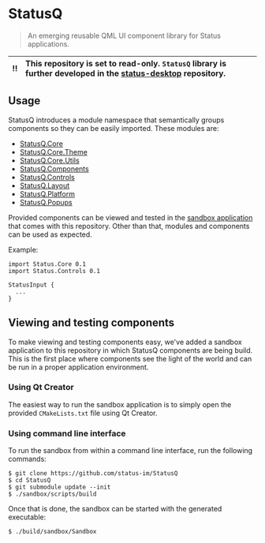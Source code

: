 # StatusQ

> An emerging reusable QML UI component library for Status applications.

:bangbang: | This repository is set to read-only. `StatusQ` library is further developed in the [status-desktop](https://github.com/status-im/status-desktop) repository.
:---: | :---

## Usage

StatusQ introduces a module namespace that semantically groups components so they can be easily imported.
These modules are:

- [StatusQ.Core](https://github.com/status-im/StatusQ/blob/master/src/StatusQ/Core/qmldir)
- [StatusQ.Core.Theme](https://github.com/status-im/StatusQ/blob/master/src/StatusQ/Core/Theme/qmldir)
- [StatusQ.Core.Utils](https://github.com/status-im/StatusQ/blob/master/src/StatusQ/Core/Utils/qmldir)
- [StatusQ.Components](https://github.com/status-im/StatusQ/blob/master/src/StatusQ/Controls/qmldir)
- [StatusQ.Controls](https://github.com/status-im/StatusQ/blob/master/src/StatusQ/Components/qmldir)
- [StatusQ.Layout](https://github.com/status-im/StatusQ/blob/master/src/StatusQ/Layout/qmldir)
- [StatusQ.Platform](https://github.com/status-im/StatusQ/blob/master/src/StatusQ/Platform/qmldir)
- [StatusQ.Popups](https://github.com/status-im/StatusQ/blob/master/src/StatusQ/Popups/qmldir)

Provided components can be viewed and tested in the [sandbox application](#viewing-and-testing-components) that comes with this repository.
Other than that, modules and components can be used as expected.

Example:

```
import Status.Core 0.1
import Status.Controls 0.1

StatusInput {
  ...
}
```

## Viewing and testing components

To make viewing and testing components easy, we've added a sandbox application to this repository in which StatusQ components are being build. This is the first place where components see the light of the world and can be run in a proper application environment.

### Using Qt Creator

The easiest way to run the sandbox application is to simply open the provided `CMakeLists.txt` file using Qt Creator.

### Using command line interface

To run the sandbox from within a command line interface, run the following commands:

```
$ git clone https://github.com/status-im/StatusQ
$ cd StatusQ
$ git submodule update --init
$ ./sandbox/scripts/build
```

Once that is done, the sandbox can be started with the generated executable:

```
$ ./build/sandbox/Sandbox
```
